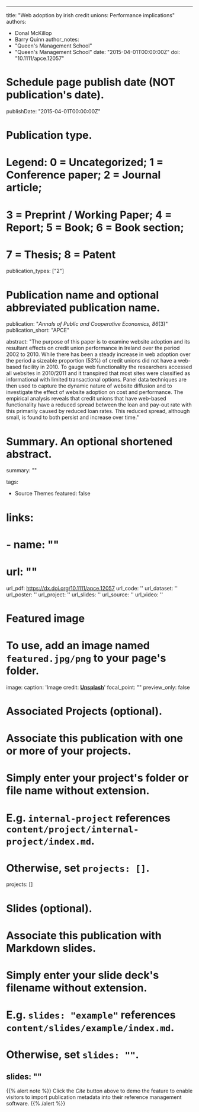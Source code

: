 
---
title: "Web adoption by irish credit unions: Performance implications"
authors: 
- Donal McKillop
- Barry Quinn
author_notes:
- "Queen's Management School"
- "Queen's Management School"
date: "2015-04-01T00:00:00Z"
doi: "10.1111/apce.12057"

# Schedule page publish date (NOT publication's date).
publishDate: "2015-04-01T00:00:00Z"

# Publication type.
# Legend: 0 = Uncategorized; 1 = Conference paper; 2 = Journal article;
# 3 = Preprint / Working Paper; 4 = Report; 5 = Book; 6 = Book section;
# 7 = Thesis; 8 = Patent
publication_types: ["2"]

# Publication name and optional abbreviated publication name.
publication: "*Annals of Public and Cooperative Economics, 86*(3)"
publication_short: "APCE"

abstract: "The purpose of this paper is to examine website adoption and its resultant effects on credit union performance in Ireland over the period 2002 to 2010. While there has been a steady increase in web adoption over the period a sizeable proportion (53%) of credit unions did not have a web-based facility in 2010. To gauge web functionality the researchers accessed all websites in 2010/2011 and it transpired that most sites were classified as informational with limited transactional options. Panel data techniques are then used to capture the dynamic nature of website diffusion and to investigate the effect of website adoption on cost and performance. The empirical analysis reveals that credit unions that have web-based functionality have a reduced spread between the loan and pay-out rate with this primarily caused by reduced loan rates. This reduced spread, although small, is found to both persist and increase over time."

# Summary. An optional shortened abstract.
summary: "" 

tags:
- Source Themes
featured: false

# links:
# - name: ""
#   url: ""
url_pdf: https://dx.doi.org/10.1111/apce.12057
url_code: ''
url_dataset: ''
url_poster: ''
url_project: ''
url_slides: ''
url_source: ''
url_video: ''

# Featured image
# To use, add an image named `featured.jpg/png` to your page's folder. 
image:
  caption: 'Image credit: [**Unsplash**](https://unsplash.com/photos/jdD8gXaTZsc)'
  focal_point: ""
  preview_only: false

# Associated Projects (optional).
#   Associate this publication with one or more of your projects.
#   Simply enter your project's folder or file name without extension.
#   E.g. `internal-project` references `content/project/internal-project/index.md`.
#   Otherwise, set `projects: []`.
projects: []

# Slides (optional).
#   Associate this publication with Markdown slides.
#   Simply enter your slide deck's filename without extension.
#   E.g. `slides: "example"` references `content/slides/example/index.md`.
#   Otherwise, set `slides: ""`.
slides: ""
---

{{% alert note %}}
Click the *Cite* button above to demo the feature to enable visitors to import publication metadata into their reference management software.
{{% /alert %}}

